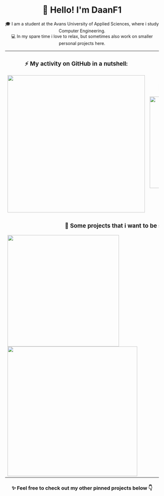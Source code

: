 <!-- All graphs come from the GitHub API: https://github.com/anuraghazra/github-readme-stats -->

<h1 align="center">👋 Hello! I'm DaanF1</h1>
<p align="center">
  🎓 I am a student at the Avans University of Applied Sciences, where i study Computer Engineering.<br>
  💻 In my spare time i love to relax, but sometimes also work on smaller personal projects here.
</p>

<!-- Activity & Programming Languages -->
<table align="center">
  <tr>
    <td align="center">
      <h3>⚡ My activity on GitHub in a nutshell: </h3>
      <img align="top" width="450" src="https://github-readme-stats.vercel.app/api?username=DaanF1&show_icons=true&hide=stars,issues&show=prs_merged_percentage&theme=radical"/>
    </td>
    <td align="center">
      <h3>📝 Programming languages: </h3>
      <img align="top" width="300" src="https://github-readme-stats.vercel.app/api/top-langs/?username=DaanF1&layout=pie&theme=radical&size_weight=0.5&count_weight=0.5&langs_count=7" />
    </td>
  </tr>
  <tr>
    <td aling="center" colspan="2">
      <!-- Projects -->
      <h3 align="center">🚀 Some projects that i want to be seen are: </h3>
      <!-- Door Alarm System -->
      <a href="https://github.com/DaanF1/Door_Alarm_System">
        <img align="center" width="365" src="https://github-readme-stats.vercel.app/api/pin/?username=DaanF1&repo=Door_Alarm_System&show_owner=true&theme=radical"/>
      </a>
      <!-- Avans PokeBattles -->
      <a href="https://github.com/DaanF1/Avans_PokeBattles">
        <img align="center" width="425" src="https://github-readme-stats.vercel.app/api/pin/?username=DaanF1&repo=Avans_PokeBattles&show_owner=true&theme=radical"/>
      </a>
    </td>
  </tr>
</table>

<h3 align="center">✨ Feel free to check out my other pinned projects below 👇</h3>
